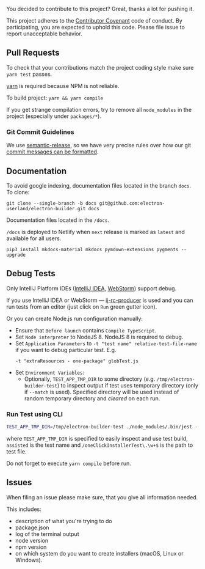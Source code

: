 You decided to contribute to this project? Great, thanks a lot for pushing it.

This project adheres to the [Contributor Covenant](http://contributor-covenant.org) code of conduct. By participating, you are expected to uphold this code. Please file issue to report unacceptable behavior.

## Pull Requests
To check that your contributions match the project coding style make sure `yarn test` passes.

[yarn](https://yarnpkg.com) is required because NPM is not reliable.

To build project: `yarn && yarn compile`

If you get strange compilation errors, try to remove all `node_modules` in the project (especially under `packages/*`).

### Git Commit Guidelines
We use [semantic-release](https://github.com/semantic-release/semantic-release), so we have very precise rules over how our git [commit messages can be formatted](https://gist.github.com/develar/273e2eb938792cf5f86451fbac2bcd51).

## Documentation

To avoid google indexing, documentation files located in the branch `docs`. To clone:

```shell script
git clone --single-branch -b docs git@github.com:electron-userland/electron-builder.git docs
```

Documentation files located in the `/docs`.

`/docs` is deployed to Netlify when `next` release is marked as `latest` and available for all users.

`pip3 install mkdocs-material mkdocs pymdown-extensions pygments --upgrade`

## Debug Tests

Only IntelliJ Platform IDEs ([IntelliJ IDEA](https://confluence.jetbrains.com/display/IDEADEV/IDEA+2017.1+EAP), [WebStorm](https://confluence.jetbrains.com/display/WI/WebStorm+EAP)) support debug.

If you use IntelliJ IDEA or WebStorm — [ij-rc-producer](https://github.com/develar/ij-rc-producer) is used and you can run tests from an editor (just click on `Run` green gutter icon).

Or you can create Node.js run configuration manually:
* Ensure that `Before launch` contains `Compile TypeScript`.
* Set `Node interpreter` to NodeJS 8. NodeJS 8 is required to debug.
* Set `Application Parameters` to `-t "test name" relative-test-file-name` if you want to debug particular test. E.g.
  ```
  -t "extraResources - one-package" globTest.js
  ```
* Set `Environment Variables`:
  * Optionally, `TEST_APP_TMP_DIR` to some directory (e.g. `/tmp/electron-builder-test`) to inspect output if test uses temporary directory (only if `--match` is used). Specified directory will be used instead of random temporary directory and *cleared* on each run.
  
### Run Test using CLI
```sh
TEST_APP_TMP_DIR=/tmp/electron-builder-test ./node_modules/.bin/jest --env jest-environment-node-debug -t 'assisted' '/oneClickInstallerTest\.\w+$'
```

where `TEST_APP_TMP_DIR` is specified to easily inspect and use test build, `assisted` is the test name and `/oneClickInstallerTest\.\w+$` is the path to test file.

Do not forget to execute `yarn compile` before run.

## Issues

When filing an issue please make sure, that you give all information needed.

This includes:

- description of what you're trying to do
- package.json
- log of the terminal output
- node version
- npm version
- on which system do you want to create installers (macOS, Linux or Windows).
